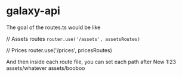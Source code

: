 # galaxy-api

The goal of the routes.ts would be like


// Assets routes
```router.use('/assets', assetsRoutes)```

// Prices
router.use('/prices', pricesRoutes)

And then inside each route file, you can set each path after
New
1:23
assets/whatever
assets/booboo